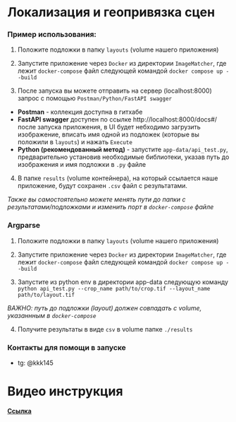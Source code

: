 # Локализация и геопривязка сцен

### Пример использования:

1) Положите подложки в папку ```layouts``` (volume нашего приложения)
2) Запустите приложение через ```Docker``` из директории ```ImageMatcher```, где лежит ```docker-compose``` файл следующей командой
```docker compose up --build```

3) После запуска вы можете отправить на сервер (localhost:8000) запрос с помощью ```Postman/Python/FastAPI swagger```

- **Postman** - коллекция доступна в гитхабе
- **FastAPI swagger** доступен по ссылке http://localhost:8000/docs#/ после запуска приложения, в UI будет небходимо загрузить изображение, вписать имя одной из подложек (которые вы положили в ```layouts```) и нажать ```Execute```
- **Python (рекомендованный метод)** - запустите ```app-data/api_test.py```, предварительно установив необходимые библиотеки, указав путь до изображения и имя подложки в ```.py``` файле

4) В папке ```results``` (volume контейнера), на который ссылается наше приложение, будут сохранен ```.csv``` файл с результатами. 

*Также вы самостоятельно можете менять пути до папки с результатами/подложками и изменить порт в ```docker-compose``` файле*

### Argparse
1) Положите подложки в папку ```layouts``` (volume нашего приложения)

2) Запустите приложение через ```Docker``` из директории ```ImageMatcher```, где лежит ```docker-compose``` файл следующей командой
```docker compose up --build```

3) Запустите из python env в директории app-data следующую команду 
```python api_test.py --crop_name path/to/crop.tif --layout_name path/to/layout.tif```

*ВАЖНО: путь до подложки (layout) должен совпадать с volume, указаннным в ```docker-compose```*

4) Получите результаты в виде ```csv``` в volume папке ```./results```

### Контакты для помощи в запуске
- tg: @kkk145

# Видео инструкция
**[Ссылка](https://disk.yandex.ru/i/kZ4iyfZHNIhoqA)**
